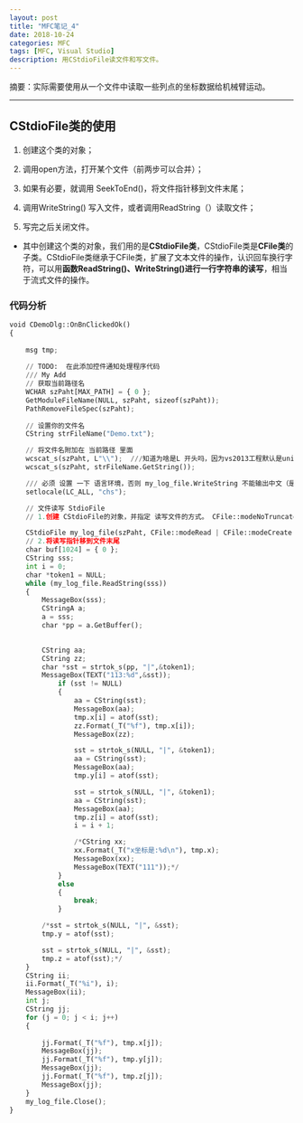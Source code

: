 ```yaml
---
layout: post
title: "MFC笔记_4"
date: 2018-10-24
categories: MFC
tags: [MFC, Visual Studio]
description: 用CStdioFile读文件和写文件。
---
```


摘要：实际需要使用从一个文件中读取一些列点的坐标数据给机械臂运动。

---

## CStdioFile类的使用

1. 创建这个类的对象；

2. 调用open方法，打开某个文件（前两步可以合并）；

3. 如果有必要，就调用 SeekToEnd()，将文件指针移到文件末尾；

4. 调用WriteString() 写入文件，或者调用ReadString（）读取文件；

5. 写完之后关闭文件。

- 其中创建这个类的对象，我们用的是**CStdioFile类**，CStdioFile类是**CFile类**的子类。CStdioFile类继承于CFile类，扩展了文本文件的操作，认识回车换行字符，可以用**函数ReadString()、WriteString()进行一行字符串的读写**，相当于流式文件的操作。

### 代码分析

```python
void CDemoDlg::OnBnClickedOk()
{
	
	msg tmp;
	
	// TODO:  在此添加控件通知处理程序代码
    /// My Add 
    // 获取当前路径名
    WCHAR szPaht[MAX_PATH] = { 0 };
    GetModuleFileName(NULL, szPaht, sizeof(szPaht));
    PathRemoveFileSpec(szPaht);
    
    // 设置你的文件名
    CString strFileName("Demo.txt");

    // 将文件名附加在 当前路径 里面
    wcscat_s(szPaht, L"\\");  ///知道为啥是L 开头吗，因为vs2013工程默认是unicode环境，unicode字符串需要 L  开头的宏
    wcscat_s(szPaht, strFileName.GetString());

    /// 必须 设置 一下 语言环境，否则 my_log_file.WriteString 不能输出中文（是不是感觉好复杂？）没关系，当前工程能跑起来，能够就行。
    setlocale(LC_ALL, "chs");

    // 文件读写 StdioFile
    // 1.创建 CStdioFile的对象，并指定 读写文件的方式。 CFile::modeNoTruncate，不会覆盖之前的文件。

	CStdioFile my_log_file(szPaht, CFile::modeRead | CFile::modeCreate | CFile::modeNoTruncate);
    // 2.将读写指针移到文件末尾
	char buf[1024] = { 0 };
	CString sss;
	int i = 0;
	char *token1 = NULL;
	while (my_log_file.ReadString(sss))
	{
		MessageBox(sss);
		CStringA a;
		a = sss;
		char *pp = a.GetBuffer();

		
		CString aa;
		CString zz;
		char *sst = strtok_s(pp, "|",&token1);
		MessageBox(TEXT("113:%d",&sst));
			if (sst != NULL)
			{
				aa = CString(sst);
				MessageBox(aa);
				tmp.x[i] = atof(sst);
				zz.Format(_T("%f"), tmp.x[i]);
				MessageBox(zz);

				sst = strtok_s(NULL, "|", &token1);
				aa = CString(sst);
				MessageBox(aa);
				tmp.y[i] = atof(sst);

				sst = strtok_s(NULL, "|", &token1);
				aa = CString(sst);
				MessageBox(aa);
				tmp.z[i] = atof(sst);
				i = i + 1;

				/*CString xx;
				xx.Format(_T("x坐标是:%d\n"), tmp.x);
				MessageBox(xx);
				MessageBox(TEXT("111"));*/
			}
			else
			{
				break;
			}

		/*sst = strtok_s(NULL, "|", &sst);
		tmp.y = atof(sst);

		sst = strtok_s(NULL, "|", &sst);
		tmp.z = atof(sst);*/
	}
	CString ii;
	ii.Format(_T("%i"), i);
	MessageBox(ii);
	int j;
	CString jj;
	for (j = 0; j < i; j++)
	{
		
		jj.Format(_T("%f"), tmp.x[j]);
		MessageBox(jj);
		jj.Format(_T("%f"), tmp.y[j]);
		MessageBox(jj);
		jj.Format(_T("%f"), tmp.z[j]);
		MessageBox(jj);
	}
	my_log_file.Close();
}
```
